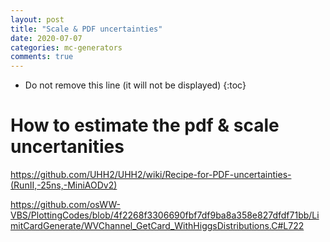 ```yaml
---
layout: post
title: "Scale & PDF uncertainties"
date: 2020-07-07
categories: mc-generators
comments: true
---
```


* Do not remove this line (it will not be displayed)
{:toc}


# How to estimate the pdf & scale uncertanities

https://github.com/UHH2/UHH2/wiki/Recipe-for-PDF-uncertainties-(RunII,-25ns,-MiniAODv2)

https://github.com/osWW-VBS/PlottingCodes/blob/4f2268f3306690fbf7df9ba8a358e827dfdf71bb/LimitCardGenerate/WVChannel_GetCard_WithHiggsDistributions.C#L722

